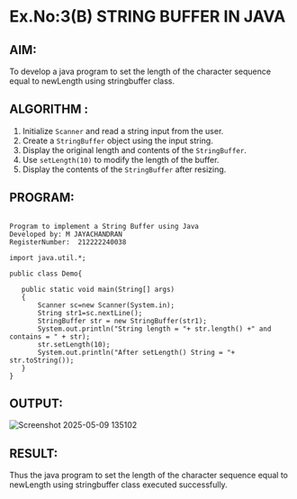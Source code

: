 # Ex.No:3(B) STRING BUFFER IN JAVA

## AIM:
To develop a java program to set the length of the character sequence equal to newLength using stringbuffer class.

## ALGORITHM :

1. Initialize `Scanner` and read a string input from the user.
2. Create a `StringBuffer` object using the input string.
3. Display the original length and contents of the `StringBuffer`.
4. Use `setLength(10)` to modify the length of the buffer.
5. Display the contents of the `StringBuffer` after resizing.

## PROGRAM:
 ```

Program to implement a String Buffer using Java
Developed by: M JAYACHANDRAN
RegisterNumber:  212222240038

import java.util.*;

public class Demo{

	public static void main(String[] args)
	{
	    Scanner sc=new Scanner(System.in);
	    String str1=sc.nextLine();
		StringBuffer str = new StringBuffer(str1);
		System.out.println("String length = "+ str.length() +" and contains = " + str);
		str.setLength(10);
		System.out.println("After setLength() String = "+ str.toString());
	}
}

```

## OUTPUT:


![Screenshot 2025-05-09 135102](https://github.com/user-attachments/assets/2ca7fb2c-47f4-44a4-aaa9-26c3c2628c35)

## RESULT:
Thus the java program to set the length of the character sequence equal to newLength using stringbuffer class executed successfully.
